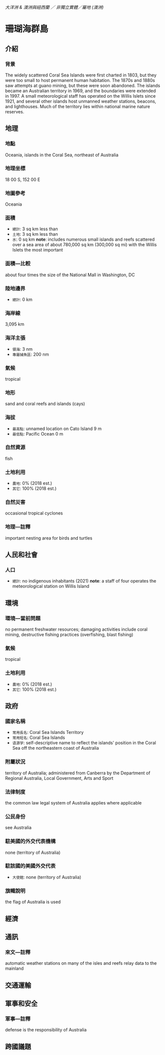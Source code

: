 _大洋洲 & 澳洲與紐西蘭 ／ 非獨立實體／屬地 (澳洲)_

# 珊瑚海群島

## 介紹

### 背景
The widely scattered Coral Sea Islands were first charted in 1803, but they were too small to host permanent human habitation. The 1870s and 1880s saw attempts at guano mining, but these were soon abandoned. The islands became an Australian territory in 1969, and the boundaries were extended in 1997. A small meteorological staff has operated on the Willis Islets since 1921, and several other islands host unmanned weather stations, beacons, and lighthouses. Much of the territory lies within national marine nature reserves.  

## 地理

### 地點
Oceania, islands in the Coral Sea, northeast of Australia

### 地理坐標
18 00 S, 152 00 E

### 地圖參考
Oceania

### 面積
- `總計`: 3 sq km less than
- `土地`: 3 sq km less than
- `水`: 0 sq km
**note**:  includes numerous small islands and reefs scattered over a sea area of about 780,000 sq km (300,000 sq mi) with the Willis Islets the most important

### 面積—比較
about four times the size of the National Mall in Washington, DC

### 陸地邊界
- `總計`: 0 km

### 海岸線
3,095 km

### 海洋主張
- `領海`: 3 nm
- `專屬捕魚區`: 200 nm

### 氣候
tropical

### 地形
sand and coral reefs and islands (cays)

### 海拔
- `最高點`: unnamed location on Cato Island 9 m
- `最低點`: Pacific Ocean 0 m

### 自然資源
fish

### 土地利用
- `農地`: 0% (2018 est.)
- `其它`: 100% (2018 est.)

### 自然災害
occasional tropical cyclones

### 地理—註釋
important nesting area for birds and turtles

## 人民和社會

### 人口
- `總計`: no indigenous inhabitants (2021)
**note**:  a staff of four operates the meteorological station on Willis Island

## 環境

### 環境—當前問題
no permanent freshwater resources; damaging activities include coral mining, destructive fishing practices (overfishing, blast fishing)

### 氣候
tropical

### 土地利用
- `農地`: 0% (2018 est.)
- `其它`: 100% (2018 est.)

## 政府

### 國家名稱
- `常用長名`: Coral Sea Islands Territory
- `常用短名`: Coral Sea Islands
- `语源学`: self-descriptive name to reflect the islands' position in the Coral Sea off the northeastern coast of Australia

### 附屬狀況
territory of Australia; administered from Canberra by the Department of Regional Australia, Local Government, Arts and Sport

### 法律制度
the common law legal system of Australia applies where applicable

### 公民身份
see Australia

### 駐美國的外交代表機構
none (territory of Australia)

### 駐該國的美國外交代表
- `大使館`: none (territory of Australia)

### 旗幟說明
the flag of Australia is used

## 經濟

## 通訊

### 來文—註釋
automatic weather stations on many of the isles and reefs relay data to the mainland

## 交通運輸

## 軍事和安全

### 軍事—註釋
defense is the responsibility of Australia

## 跨國議題

